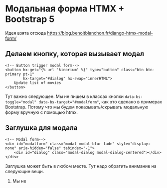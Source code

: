Модальная форма HTMX + Bootstrap 5
=================================

Идея взята отсюда https://blog.benoitblanchon.fr/django-htmx-modal-form/

## Делаем кнопку, которая вызывает модал

```
<!-- Button trigger modal form-->
<button hx-get="{% url 'kinorium' %}" type="button" class="btn btn-primary pt-1"
        hx-target="#dialog" hx-swap="innerHTML">
    Update list of movies
</button>
```

Тут важно следующее. Мы не пишем в классах кнопки `data-bs-toggle="modal" data-bs-target="#modalform"`, как это сделано в примерах Bootstrap.
Потому что мы будем показывать/скрывать модальную форму вручную с помощью htmx.


## Заглушка для модала

```
<!-- Modal form-->
<div id="modalform" class="modal modal-blur fade" style="display: none" aria-hidden="false" tabindex="-1">
    <div id="dialog" class="modal-dialog modal-dialog-centered"></div>
</div>
```

Заглушка может быть в любом месте.
Тут надо обратить внимание на следующие вещи.
1. Мы не 
